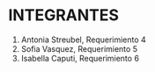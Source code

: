 # INTEGRANTES

1. Antonia Streubel, Requerimiento 4
2. Sofia Vasquez, Requerimiento 5
3. Isabella Caputi,  Requerimiento 6